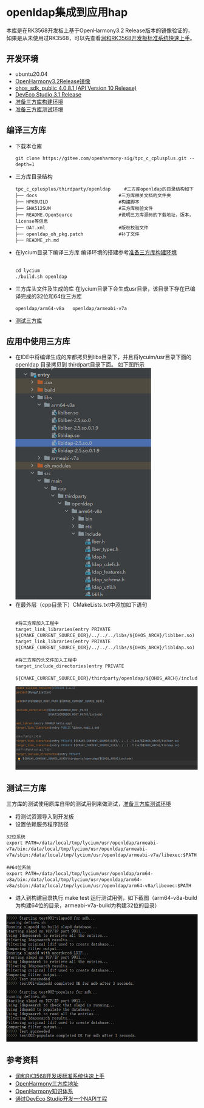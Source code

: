 # openldap集成到应用hap
本库是在RK3568开发板上基于OpenHarmony3.2 Release版本的镜像验证的，如果是从未使用过RK3568，可以先查看[润和RK3568开发板标准系统快速上手](https://gitee.com/openharmony-sig/knowledge_demo_temp/tree/master/docs/rk3568_helloworld)。
## 开发环境
- ubuntu20.04
- [OpenHarmony3.2Release镜像](https://gitee.com/link?target=https%3A%2F%2Frepo.huaweicloud.com%2Fopenharmony%2Fos%2F3.2-Release%2Fdayu200_standard_arm32.tar.gz)
- [ohos_sdk_public 4.0.8.1 (API Version 10 Release)](https://gitee.com/link?target=http%3A%2F%2Fdownload.ci.openharmony.cn%2Fversion%2FMaster_Version%2FOpenHarmony_4.0.8.1%2F20230608_091058%2Fversion-Master_Version-OpenHarmony_4.0.8.1-20230608_091058-ohos-sdk-public.tar.gz)
- [DevEco Studio 3.1 Release](https://gitee.com/link?target=https%3A%2F%2Fcontentcenter-vali-drcn.dbankcdn.cn%2Fpvt_2%2FDeveloperAlliance_package_901_9%2F81%2Fv3%2FtgRUB84wR72nTfE8Ir_xMw%2Fdevecostudio-windows-3.1.0.501.zip%3FHW-CC-KV%3DV1%26HW-CC-Date%3D20230621T074329Z%26HW-CC-Expire%3D315360000%26HW-CC-Sign%3D22F6787DF6093ECB4D4E08F9379B114280E1F65DA710599E48EA38CB24F3DBF2)
- [准备三方库构建环境](../../../lycium/README.md#1编译环境准备)
- [准备三方库测试环境](../../../lycium/README.md#3ci环境准备)

## 编译三方库
- 下载本仓库
  ```
  git clone https://gitee.com/openharmony-sig/tpc_c_cplusplus.git --depth=1
  ```
- 三方库目录结构
  ```
  tpc_c_cplusplus/thirdparty/openldap     #三方库openldap的目录结构如下
  ├── docs                              #三方库相关文档的文件夹
  ├── HPKBUILD                          #构建脚本
  ├── SHA512SUM                         #三方库校验文件
  ├── README.OpenSource                 #说明三方库源码的下载地址，版本，license等信息
  ├── OAT.xml                           #版权校验文件
  ├── openldap_oh_pkg.patch             #补丁文件
  ├── README_zh.md      
  ```


- 在lycium目录下编译三方库
  编译环境的搭建参考[准备三方库构建环境](../../../lycium/README.md#1编译环境准备)
  
  ```
  
  cd lycium
  ./build.sh openldap
  ```
- 三方库头文件及生成的库
  在lycium目录下会生成usr目录，该目录下存在已编译完成的32位和64位三方库
  
  ```
  openldap/arm64-v8a   openldap/armeabi-v7a          
  ```
  
- [测试三方库](#测试三方库)

## 应用中使用三方库
- 在IDE中将编译生成的库都拷贝到libs目录下，并且将lycuim/usr目录下面的openldap 目录拷贝到 thirdpart目录下面。 如下图所示
&nbsp;![openldap_install](pic/openldap_install.png)
- 在最外层（cpp目录下）CMakeLists.txt中添加如下语句
  ```
  
  #将三方库加入工程中
  target_link_libraries(entry PRIVATE ${CMAKE_CURRENT_SOURCE_DIR}/../../../libs/${OHOS_ARCH}/liblber.so)
  target_link_libraries(entry PRIVATE ${CMAKE_CURRENT_SOURCE_DIR}/../../../libs/${OHOS_ARCH}/libldap.so)
  
  #将三方库的头文件加入工程中
  target_include_directories(entry PRIVATE
    ${CMAKE_CURRENT_SOURCE_DIR}/thirdparty/openldap/${OHOS_ARCH}/include)
  
  ```
  ![openldap_usage](pic/openldap_usage.png)
## 测试三方库
三方库的测试使用原库自带的测试用例来做测试，[准备三方库测试环境](../../../lycium/README.md#3ci环境准备)



- 将测试资源导入到开发板
- 设置依赖服务程序路径
```
32位系统
export PATH=/data/local/tmp/lycium/usr/openldap/armeabi-v7a/bin:/data/local/tmp/lycium/usr/openldap/armeabi-v7a/sbin:/data/local/tmp/lycium/usr/openldap/armeabi-v7a/libexec:$PATH

##64位系统
export PATH=/data/local/tmp/lycium/usr/openldap/arm64-v8a/bin:/data/local/tmp/lycium/usr/openldap/arm64-v8a/sbin:/data/local/tmp/lycium/usr/openldap/arm64-v8a/libexec:$PATH
```  
- 进入到构建目录执行 make test 运行测试用例，如下截图（arm64-v8a-build为构建64位的目录，armeabi-v7a-build为构建32位的目录）



![openldap](pic/openldap_test.png)

## 参考资料
- [润和RK3568开发板标准系统快速上手](https://gitee.com/openharmony-sig/knowledge_demo_temp/tree/master/docs/rk3568_helloworld)
- [OpenHarmony三方库地址](https://gitee.com/openharmony-tpc)
- [OpenHarmony知识体系](https://gitee.com/openharmony-sig/knowledge)
- [通过DevEco Studio开发一个NAPI工程](https://gitee.com/openharmony-sig/knowledge_demo_temp/blob/master/docs/napi_study/docs/hello_napi.md)
